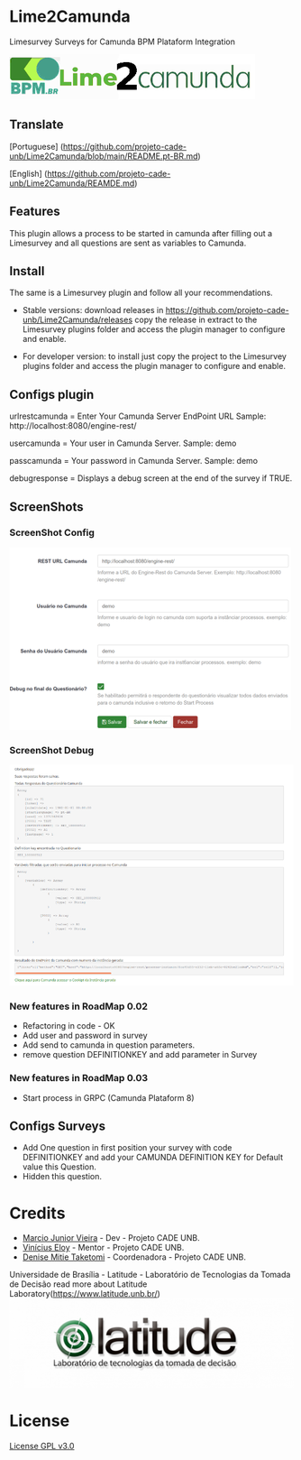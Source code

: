 # Lime2Camunda
Limesurvey Surveys for Camunda BPM Plataform Integration

[<img src="assets/logo.png">](https://github.com/projeto-cade-unb/Lime2Camunda)

## Translate
[Portuguese] (https://github.com/projeto-cade-unb/Lime2Camunda/blob/main/README.pt-BR.md)

[English] (https://github.com/projeto-cade-unb/Lime2Camunda/REAMDE.md)

## Features
This plugin allows a process to be started in camunda after filling out a Limesurvey and all questions are sent as variables to Camunda.


## Install
The same is a Limesurvey plugin and follow all your recommendations.

* Stable versions:
 download releases in https://github.com/projeto-cade-unb/Lime2Camunda/releases
  copy the release in extract to the Limesurvey plugins folder and access the plugin manager to configure and enable.

* For developer version:
  to install just copy the project to the Limesurvey plugins folder and access the plugin manager to configure and enable.

## Configs plugin

urlrestcamunda = Enter Your Camunda Server EndPoint URL  Sample: http://localhost:8080/engine-rest/

usercamunda = Your user in Camunda Server. Sample: demo

passcamunda = Your password in Camunda Server. Sample: demo

debugresponse = Displays a debug screen at the end of the survey if TRUE.

## ScreenShots

### ScreenShot Config

[<img src="assets/screenshot-config1.png">]()

### ScreenShot Debug

[<img src="assets/screenshot-debug.png">]()


### New features in RoadMap 0.02
   - Refactoring in code - OK
   - Add user and password in survey
   - Add send to camunda in question parameters.
   - remove question DEFINITIONKEY and add parameter in Survey

### New features in RoadMap 0.03
  - Start process in GRPC (Camunda Plataform 8)

## Configs Surveys

 * Add One question in first position your survey with code DEFINITIONKEY and add your CAMUNDA DEFINITION KEY for Default value this Question.
 * Hidden this question.

# Credits
* [Marcio Junior Vieira](https://www.linkedin.com/in/mvieira1/) - Dev - Projeto CADE UNB.
* [Vinícius Eloy](https://www.linkedin.com/in/vinicius-eloy-a28b203/) - Mentor - Projeto CADE UNB.
* [Denise Mitie Taketomi](http://lattes.cnpq.br/4150411752944887) - Coordenadora - Projeto CADE UNB.

Universidade de Brasília - Latitude - Laboratório de Tecnologias da Tomada de Decisão
read more about Latitude Laboratory(https://www.latitude.unb.br/)
[<img src="assets/latitude.png">]()

# License
  [License GPL v3.0](https://github.com/projeto-cade-unb/LICENSE.GPLv3)
